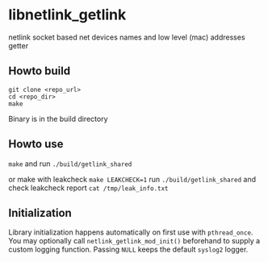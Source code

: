 # libnetlink_getlink
netlink socket based net devices names and low level (mac) addresses getter

## Howto build
```
git clone <repo_url>
cd <repo_dir>
make
```
Binary is in the build directory

## Howto use
`make` and run `./build/getlink_shared`

or make with leakcheck `make LEAKCHECK=1`
run `./build/getlink_shared` and check
leakcheck report `cat /tmp/leak_info.txt`

## Initialization
Library initialization happens automatically on first use with
`pthread_once`. You may optionally call `netlink_getlink_mod_init()`
beforehand to supply a custom logging function. Passing `NULL` keeps the
default `syslog2` logger.

